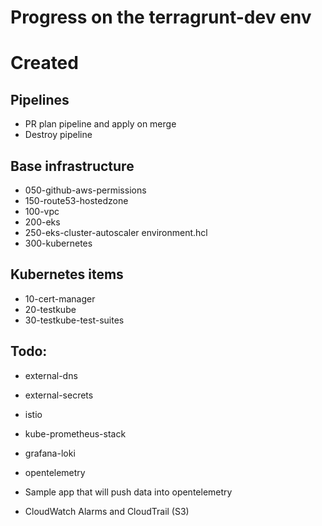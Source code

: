 # Progress on the terragrunt-dev env

# Created

## Pipelines
* PR plan pipeline and apply on merge
* Destroy pipeline

## Base infrastructure
* 050-github-aws-permissions 
* 150-route53-hostedzone     
* 100-vpc
* 200-eks
* 250-eks-cluster-autoscaler environment.hcl
* 300-kubernetes

## Kubernetes items
* 10-cert-manager
* 20-testkube
* 30-testkube-test-suites


## Todo:
* external-dns
* external-secrets
* istio
* kube-prometheus-stack
* grafana-loki
* opentelemetry

* Sample app that will push data into opentelemetry
* CloudWatch Alarms and CloudTrail (S3)

